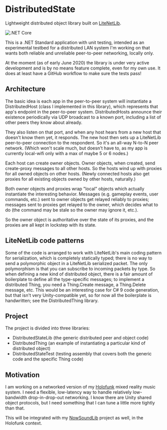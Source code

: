 # DistributedState
Lightweight distributed object library built on [LiteNetLib](https://github.com/RevenantX/LiteNetLib).

![.NET Core](https://github.com/RobJellinghaus/DistributedState/workflows/.NET%20Core/badge.svg)

This is a .NET Standard application with unit testing, intended as an experimental testbed for
a distributed LAN system I'm working on that wants both reliable and unreliable peer-to-peer
networking, locally only.

At the moment (as of early June 2020) the library is under very active development and is by no
means feature complete, even for my own use.  It does at least have a GitHub workflow to make sure
the tests pass!

## Architecture

The basic idea is each app in the peer-to-peer system will instantiate a DistributedHost (class
I implemented in this library), which represents that app's endpoint in the peer-to-peer system.
DistributedHosts announce their existence periodically via UDP broadcast to a known port, including
a list of other peers they know about already.

They also listen on that port, and when any host hears from a new host that doesn't know them yet,
it responds. The new host then sets up a LiteNetLib peer-to-peer connection to the respondent. So
it's an all-way N-to-N peer network. (Which won't scale much, but doesn't have to, as my app is
currently local-wifi only with a max of maybe 5 or 6 nodes.)

Each host can create owner objects. Owner objects, when created, send create-proxy
messages to all other hosts. So the hosts wind up with proxies for all owned objects on other hosts.
(Newly connected hosts also get proxies for all existing objects owned by other hosts, naturally.)

Both owner objects and proxies wrap "local" objects which actually instantiate the interesting
behavior. Messages (e.g. gameplay events, user commands, etc.) sent to owner objects get relayed
reliably to proxies; messages sent to proxies get relayed to the owner, which decides what to do
(the command may be stale so the owner may ignore it, etc.).

So the owner object is authoritative over the state of its proxies, and the proxies are all kept in
lockstep with its state.

## LiteNetLib code patterns

Some of the code is arranged to work with LiteNetLib's main coding pattern for serialization,
which is completely statically typed; there is no way to send a polymorphic object in a LiteNetLib
serialized packet. The only polymorphism is that you can subscribe to incoming packets by type.
So when defining a new kind of distributed object, there is a fair amount of boilerplate to define
all the type-specific messages; to implement a distributed Thing, you need a Thing.Create message,
a Thing.Delete message, etc.  This would be an interesting case for C# 9 code generation, but that
isn't very Unity-compatible yet, so for now all the boilerplate is handwritten; see the
DistributedThing library.

## Project

The project is divided into three libraries:

- DistributedStateLib (the generic distributed peer and object code)
- DistributedThing (an example of instantiating a particular kind of distributed object)
- DistributedStateTest (testing assembly that covers both the generic code and the specific Thing code)

## Motivation

I am working on a networked version of my [Holofunk](http://holofunk.com) mixed reality music
system. I need a flexible, low-latency way to handle relatively low-bandwidth drop-in-drop-out
networking.  I know there are Unity shared object protocols, but I need something that I can tune
a little more tightly than that.

This will be integrated with my [NowSoundLib](https://github.com/RobJellinghaus/NowSoundLib) project
as well, in the Holofunk context.
